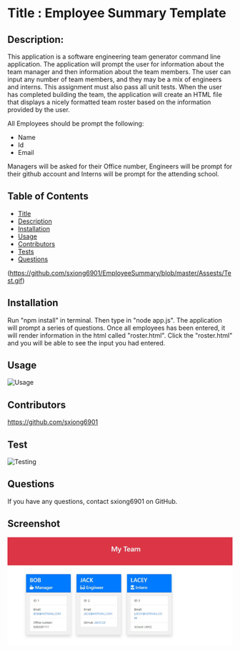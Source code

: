 
  # Title : Employee Summary Template
  ## Description:
This application is a software engineering team generator command line application. The application will prompt the user for information about the team manager and then information about the team members. The user can input any number of team members, and they may be a mix of engineers and interns. This assignment must also pass all unit tests. When the user has completed building the team, the application will create an HTML file that displays a nicely formatted team roster based on the information provided by the user. 

All Employees should be prompt the following:
* Name
* Id
* Email

Managers will be asked for their Office number, Engineers will be prompt for their github account and Interns will be prompt for the attending school. 
  
  ## Table of Contents
  * [Title](#Title)
  * [Description](#Description)
  * [Installation](#Installation)
  * [Usage](#Usage)
  * [Contributors](#Contributors)
  * [Tests](#Test)
  * [Questions](#Questions)

  (https://github.com/sxiong6901/EmployeeSummary/blob/master/Assests/Test.gif)
  
  ## Installation
  Run "npm install" in terminal. Then type in "node app.js". The application will prompt a series of questions. Once all employees has been entered, it will render information in the html called "roster.html". Click the "roster.html" and you will be able to see the input you had entered.

  ## Usage
  ![Usage](https://github.com/sxiong6901/EmployeeSummary/blob/master/Assests/Usage.gif)
  
  ## Contributors
  https://github.com/sxiong6901

  ## Test
  ![Testing](https://github.com/sxiong6901/EmployeeSummary/blob/master/Assests/Test.gif)
  
  ## Questions
  If you have any questions, contact sxiong6901 on GitHub.

  ## Screenshot

![Screenshot of the project](https://github.com/sxiong6901/EmployeeSummary/blob/master/Assests/Capture.JPG)
